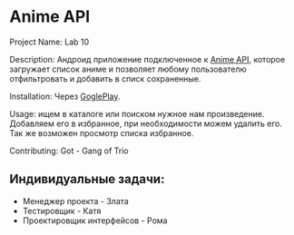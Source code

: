# Anime API

Project Name: Lab 10

Description: Андроид приложение подключенное к [Anime API](https://kitsu.docs.apiary.io/), которое загружает список аниме и позволяет любому пользователю отфильтровать и добавить в списк сохраненные.

Installation: Через [GoglePlay](dfdf).

Usage: ищем в каталоге или поиском нужное нам произведение. Добавляем его в избранное, при необходимости можем удалить его. Так же возможен просмотр списка избранное.

Contributing: Got - Gang of Trio
## Индивидуальные задачи:
* Менеджер проекта - Злата
* Тестировщик - Катя
* Проектировщик интерфейсов - Рома
